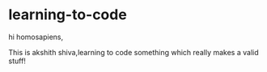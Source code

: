 # learning-to-code
hi homosapiens,

This is akshith shiva,learning to code something which really makes a valid stuff!
